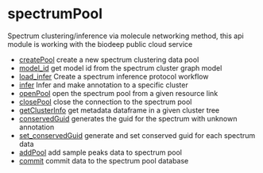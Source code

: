 ﻿# spectrumPool

Spectrum clustering/inference via molecule networking method, 
 this api module is working with the biodeep public cloud service

+ [createPool](spectrumPool/createPool.1) create a new spectrum clustering data pool
+ [model_id](spectrumPool/model_id.1) get model id from the spectrum cluster graph model
+ [load_infer](spectrumPool/load_infer.1) Create a spectrum inference protocol workflow
+ [infer](spectrumPool/infer.1) Infer and make annotation to a specific cluster
+ [openPool](spectrumPool/openPool.1) open the spectrum pool from a given resource link
+ [closePool](spectrumPool/closePool.1) close the connection to the spectrum pool
+ [getClusterInfo](spectrumPool/getClusterInfo.1) get metadata dataframe in a given cluster tree
+ [conservedGuid](spectrumPool/conservedGuid.1) generates the guid for the spectrum with unknown annotation
+ [set_conservedGuid](spectrumPool/set_conservedGuid.1) generate and set conserved guid for each spectrum data
+ [addPool](spectrumPool/addPool.1) add sample peaks data to spectrum pool
+ [commit](spectrumPool/commit.1) commit data to the spectrum pool database
